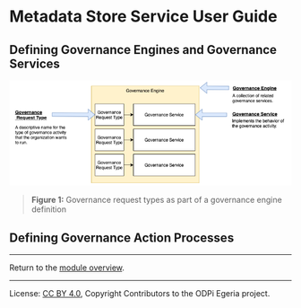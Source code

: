 <!-- SPDX-License-Identifier: CC-BY-4.0 -->
<!-- Copyright Contributors to the ODPi Egeria project. -->


# Metadata Store Service User Guide

## Defining Governance Engines and Governance Services


![Figure 1](../governance-request-type.png)
> **Figure 1:** Governance request types as part of a governance engine definition


## Defining Governance Action Processes

----
Return to the [module overview](../..).

----
License: [CC BY 4.0](https://creativecommons.org/licenses/by/4.0/),
Copyright Contributors to the ODPi Egeria project.

